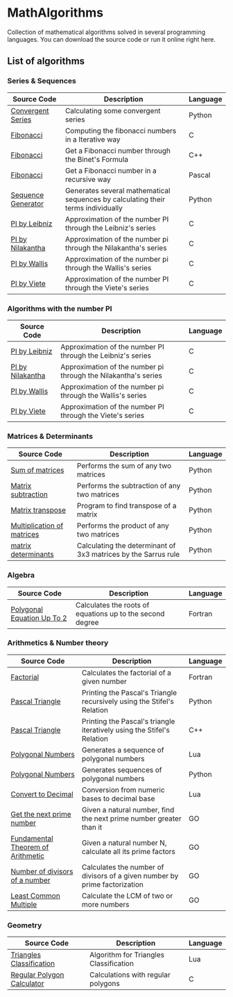 # MathAlgorithms
Collection of mathematical algorithms solved in several programming languages. You can download the source code or run it online right here.

## List of algorithms

### Series & Sequences
 | Source Code | Description | Language |
 | --- | --- | --- |    
 |[Convergent Series](https://onlinegdb.com/SJXSBLfLO)|Calculating some convergent series |Python|
 |[Fibonacci](https://onlinegdb.com/HkxkTkIMLO)|Computing the fibonacci numbers in a Iterative way|C|
 |[Fibonacci](https://onlinegdb.com/HygwZUfUO)|Get a Fibonacci number through the Binet's Formula|C++|
 |[Fibonacci](https://onlinegdb.com/ry7W-vGUu)|Get a Fibonacci number in a recursive way|Pascal|
 |[Sequence Generator](https://onlinegdb.com/H1J8_Uz8u)|Generates several mathematical sequences by calculating their terms individually|Python|
 |[PI by Leibniz](https://onlinegdb.com/BJ3jP4GUO)|Approximation of the number PI through the Leibniz's series|C|
 |[PI by Nilakantha](https://onlinegdb.com/ByvfxUMUO)|Approximation of the number pi through the Nilakantha's series|C|
 |[PI by Wallis](https://onlinegdb.com/rJ6g-Uz8O)|Approximation of the number pi through the Wallis's series|C|
 |[PI by Viete](https://onlinegdb.com/BJOtxIfUO)|Approximation of the number PI through the Viete's series|C|  


### Algorithms with the number PI
| Source Code | Description | Language |
| --- | --- | --- |
|[PI by Leibniz](https://onlinegdb.com/BJ3jP4GUO)|Approximation of the number PI through the Leibniz's series|C|
|[PI by Nilakantha](https://onlinegdb.com/ByvfxUMUO)|Approximation of the number pi through the Nilakantha's series|C|
|[PI by Wallis](https://onlinegdb.com/rJ6g-Uz8O)|Approximation of the number pi through the Wallis's series|C|
|[PI by Viete](https://onlinegdb.com/BJOtxIfUO)|Approximation of the number PI through the Viete's series|C|  


### Matrices & Determinants
 | Source Code | Description | Language |
 | --- | --- | --- |    
 |[Sum of matrices](https://onlinegdb.com/HyhhwJrLu)|Performs the sum of any two matrices|Python|   
 |[Matrix subtraction](https://onlinegdb.com/ByWG_1BUd)|Performs the subtraction of any two matrices|Python|    
 |[Matrix transpose](https://onlinegdb.com/r1jocr_Ld)|Program to find transpose of a matrix|Python|
 |[Multiplication of matrices](https://onlinegdb.com/BJITFZi8u)|Performs the product of any two matrices|Python|
 |[matrix determinants](https://onlinegdb.com/E6VJfR83M)|Calculating the determinant of 3x3 matrices by the Sarrus rule|Python|
  
### Algebra
 | Source Code | Description | Language |
 | --- | --- | --- |    
 |[Polygonal Equation Up To 2](https://onlinegdb.com/S1SvELfLd)|Calculates the roots of equations up to the second degree | Fortran |  

     
  
### Arithmetics & Number theory
 | Source Code | Description | Language |
 | --- | --- | --- |    
 |[Factorial](https://onlinegdb.com/Syk6M8G8d)|Calculates the factorial of a given number|Fortran|
 |[Pascal Triangle](https://onlinegdb.com/S1MSvLfIu)|Printing the Pascal's Triangle recursively using the Stifel's Relation|Python|
 |[Pascal Triangle](https://onlinegdb.com/r1Wo-LzLd)|Printing the Pascal's triangle iteratively using the Stifel's Relation|C++|
 |[Polygonal Numbers](https://github.com/JoseCintra/MathAlgorithms/blob/master/Algorithms/PolygonalNumbers1.lua)|Generates a sequence of polygonal numbers|Lua|
 |[Polygonal Numbers](https://onlinegdb.com/rkE0DLG8u)|Generates sequences of polygonal numbers|Python|  
 |[Convert to Decimal](https://www.mycompiler.io/view/3Y2U27b)|Conversion from numeric bases to decimal base|Lua|  
 |[Get the next prime number](https://onlinegdb.com/HXhFDBLrP)|Given a natural number, find the next prime number greater than it|GO| 
 |[Fundamental Theorem of Arithmetic](https://onlinegdb.com/iKptQMkcn)|Given a natural number N, calculate all its prime factors|GO|   
 |[Number of divisors of a number](https://onlinegdb.com/Uu0EEq7Ez)|Calculates the number of divisors of a given number by prime factorization|GO|    
 |[Least Common Multiple](https://onlinegdb.com/_EUdMcORD)|Calculate the LCM of two or more numbers|GO|      
  
### Geometry
 | Source Code | Description | Language |
 | --- | --- | --- |     
 |[Triangles Classification](https://github.com/JoseCintra/MathAlgorithms/blob/master/Algorithms/TriangleType.lua)|Algorithm for Triangles Classification|Lua|  
 |[Regular Polygon Calculator](https://onlinegdb.com/F4sWwxCXn)|Calculations with regular polygons|C|  
 

